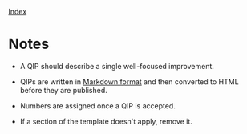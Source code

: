 [Index](index.html)

# Notes

 - A QIP should describe a single well-focused improvement.

 - QIPs are written in [Markdown
   format](http://daringfireball.net/projects/markdown/) and then
   converted to HTML before they are published.

 - Numbers are assigned once a QIP is accepted.

 - If a section of the template doesn't apply, remove it.
